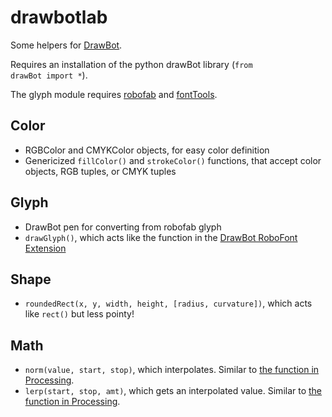 # drawbotlab
Some helpers for <a href="http://drawbot.readthedocs.org">DrawBot</a>.

Requires an installation of the python drawBot library (<code>from drawBot import *</code>).

The glyph module requires <a href="http://robofab.org">robofab</a> and <a href="https://github.com/behdad/fonttools/">fontTools</a>.

## Color

* RGBColor and CMYKColor objects, for easy color definition
* Genericized <code>fillColor()</code> and <code>strokeColor()</code> functions, that accept color objects, RGB tuples, or CMYK tuples

## Glyph

* DrawBot pen for converting from robofab glyph
* <code>drawGlyph()</code>, which acts like the function in the <a href="https://github.com/typemytype/drawBotRoboFontExtension">DrawBot RoboFont Extension</a>

## Shape

* <code>roundedRect(x, y, width, height, [radius, curvature])</code>, which acts like <code>rect()</code> but less pointy!

## Math

* <code>norm(value, start, stop)</code>, which interpolates. Similar to <a href="https://processing.org/reference/norm_.html">the function in Processing</a>.
* <code>lerp(start, stop, amt)</code>, which gets an interpolated value. Similar to <a href="https://processing.org/reference/lerp_.html">the function in Processing</a>.
